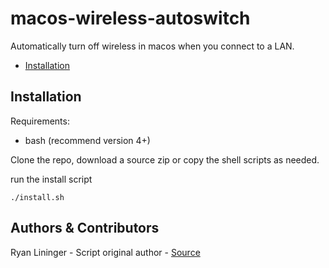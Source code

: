 macos-wireless-autoswitch
==================
Automatically turn off wireless in macos when you connect to a LAN.

* [Installation](#installation)

Installation
------------

Requirements:

* bash (recommend version 4+)

Clone the repo, download a source zip or copy the shell scripts as needed.

run the install script

```
./install.sh
```

Authors & Contributors
------------
Ryan Lininger - Script original author - [Source](https://web.archive.org/web/20180508004545/www.computernetworkbasics.com/2012/12/automatically-turn-off-wireless-in-osx-including-mountain-lion/)
